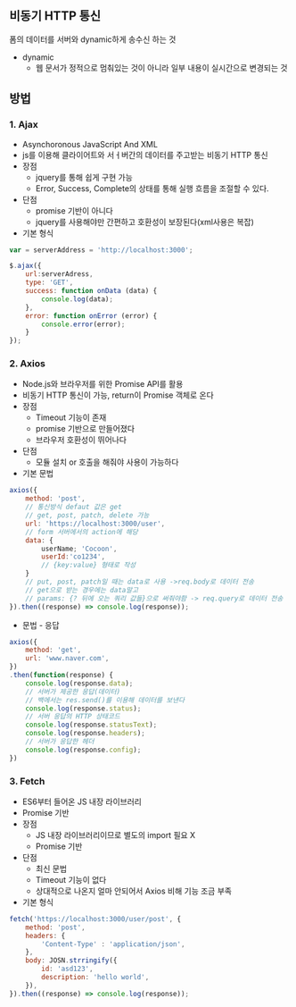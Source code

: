## 비동기 HTTP 통신
폼의 데이터를 서버와 dynamic하게 송수신 하는 것


* dynamic 
    * 웹 문서가 정적으로 멈춰있는 것이 아니라 일부 내용이 실시간으로 변경되는 것

## 방법 
### 1. Ajax 
* Asynchoronous JavaScript And XML
* js를 이용해 클라이어트와 서ㅓ버간의 데이터를 주고받는 비동기 HTTP 통신
* 장점 
    * jquery를 통해 쉽게 구현 가능 
    * Error, Success, Complete의 상태를 통해 실행 흐름을 조절할 수 있다. 
* 단점
    * promise 기반이 아니다 
    * jquery를 사용해야만 간편하고 호환성이 보장된다(xml사용은 복잡)
* 기본 형식 
```js
var = serverAddress = 'http://localhost:3000';

$.ajax({
    url:serverAdress, 
    type: 'GET',
    success: function onData (data) {
        console.log(data);
    },
    error: function onError (error) {
        console.error(error);
    }
});
``` 


### 2. Axios
* Node.js와 브라우저를 위한 Promise API를 활용 
* 비동기 HTTP 통신이 가능, return이 Promise 객체로 온다 
* 장점 
    * Timeout 기능이 존재
    * promise 기반으로 만들어졌다 
    * 브라우저 호환성이 뛰어나다 
* 단점 
    * 모듈 설치 or 호출을 해줘야 사용이 가능하다 
* 기본 문법
```js
axios({
    method: 'post',
    // 통신방식 defaut 값은 get
    // get, post, patch, delete 가능
    url: 'https://localhost:3000/user',
    // form 서버에서의 action에 해당
    data: {
        userName; 'Cocoon',
        userId:'co1234',
        // {key:value} 형태로 작성 
    }
    // put, post, patch일 때는 data로 사용 ->req.body로 데이터 전송
    // get으로 받는 경우에는 data말고 
    // params: {? 뒤에 오는 쿼리 값들}으로 써줘야함 -> req.query로 데이터 전송
}).then((response) => console.log(response));
```
* 문법 - 응답 
```js
axios({
    method: 'get',
    url: 'www.naver.com',
})
.then(function(response) {
    console.log(response.data); 
    // 서버가 제공한 응답(데이터) 
    // 백에서는 res.send()를 이용해 데이터를 보낸다
    console.log(response.status);
    // 서버 응답의 HTTP 상태코드
    console.log(response.statusText);
    console.log(response.headers);
    // 서버가 응답한 헤더 
    console.log(response.config);
})
```


### 3. Fetch
* ES6부터 들어온 JS 내장 라이브러리 
* Promise 기반 
* 장점
    * JS 내장 라이브러리이므로 별도의 import 필요 X
    * Promise 기반
* 단점 
    * 최신 문법
    * Timeout 기능이 없다 
    * 상대적으로 나온지 얼마 안되어서 Axios 비해 기능 조금 부족
* 기본 형식 
```js
fetch('https://localhost:3000/user/post', {
    method: 'post',
    headers: {
        'Content-Type' : 'application/json',
    },
    body: JOSN.strringify({
        id: 'asd123',
        description: 'hello world',
    }),
}).then((response) => console.log(response));
```